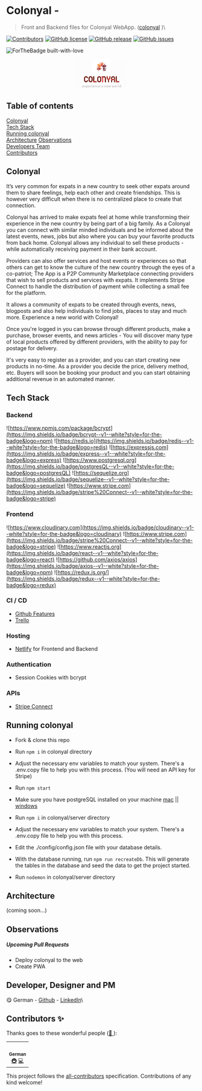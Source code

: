 # Colonyal - 


> Front and Backend files for Colonyal WebApp. ([colonyal](https://github.com/geuxor/colonyal)  )\


[![Contributors](https://img.shields.io/badge/all_contributors-1-blue.svg?style=flat-square)](#contributors)
[![GitHub license](https://img.shields.io/github/license/geuxor/colonyal)](https://github.com/geuxor/colonyal/blob/develop/LICENSE)
[![GitHub release](https://img.shields.io/github/release/geuxor/colonyal)](https://github.com/geuxor/colonyal/releases/tag/0.9.0)
[![GitHub issues](https://img.shields.io/github/issues/geuxor/colonyal)](https://GitHub.com/geuxor/colonyal/issues)

<span align="center">![ForTheBadge built-with-love](https://forthebadge.com/images/badges/built-with-love.svg)</span>

<p align="center">
 <img src="./readmeFiles/logo-small.png" alt="colonyal logo" style="zoom:40%;" >
</p>

## Table of contents

[Colonyal](#colonyal)  
[Tech Stack](#tech-stack)  
[Running colonyal](#running-colonyal)  
[Architecture](#architecture)
[Observations](#observations)  
[Developers Team](#developers-team)  
[Contributors](#contributors-✨)

## Colonyal

It’s very common for expats in a new country to seek other expats around them to share feelings, help each other and create friendships. This is however very difficult when there is no centralized place to create that connection.

Colonyal has arrived to make expats feel at home while transforming their experience in the new country by being part of a big family. As a Colonyal you can connect with similar minded individuals and be informed about the latest events, news, jobs but also where you can buy your favorite products from back home.
Colonyal allows any individual to sell these products - while automatically receiving payment in their bank account. 

Providers can also offer services and host events or experiences so that others can get to know the culture of the new country through the eyes of a co-patriot; 
The App is a P2P Community Marketplace connecting providers that wish to sell products and services with expats. It implements Stripe Connect to handle the distribution of payment while collecting a small fee for the platform. 

It allows a community of expats to be created through events, news, blogposts and also help individuals to find jobs, places to stay and much more. 
Experience a new world with Colonyal!

Once you're logged in you can browse through different products, make a purchase, browser events, and news articles - You will discover many type of local products offered by different providers, with the ability to pay for postage for delivery. 

It's very easy to register as a provider, and you can start creating new products in no-time. As a provider you decide the price, delivery method, etc. Buyers will soon be booking your product and you can start obtaining additional revenue in an automated manner.

## Tech Stack

### Backend

![https://www.npmjs.com/package/bcrypt](https://img.shields.io/badge/bcrypt--v1--white?style=for-the-badge&logo=npm)
![https://redis.io](https://img.shields.io/badge/redis--v1--white?style=for-the-badge&logo=redis)
![https://expressjs.com](https://img.shields.io/badge/express--v1--white?style=for-the-badge&logo=express)
![https://www.postgresql.org](https://img.shields.io/badge/postgresQL--v1--white?style=for-the-badge&logo=postgresQL)
![https://sequelize.org](https://img.shields.io/badge/sequelize--v1--white?style=for-the-badge&logo=sequelize)
![https://www.stripe.com](https://img.shields.io/badge/stripe%20Connect--v1--white?style=for-the-badge&logo=stripe)

### Frontend

![https://www.cloudinary.com](https://img.shields.io/badge/cloudinary--v1--white?style=for-the-badge&logo=cloudinary)
![https://www.stripe.com](https://img.shields.io/badge/stripe%20Connect--v1--white?style=for-the-badge&logo=stripe)
![https://www.reactjs.org](https://img.shields.io/badge/react--v1--white?style=for-the-badge&logo=react)
![https://github.com/axios/axios](https://img.shields.io/badge/axios--v1--white?style=for-the-badge&logo=npm)
![https://redux.js.org/](https://img.shields.io/badge/redux--v1--white?style=for-the-badge&logo=redux)

### CI / CD

- [Github Features](https://github.com/features/actions)
- [Trello](https://trello.com)

### Hosting

- [Netlify](https://netlify.com) for Frontend and Backend

### Authentication

- Session Cookies with bcrypt

### APIs

- [Stripe Connect](https://stripe.com)

## Running colonyal

- Fork & clone this repo  
- Run `npm i` in colonyal directory  
- Adjust the necessary env variables to match your system. There's a .env.copy file to help you with this process. (You will need an API key for Stripe)  
- Run `npm start`

- Make sure you have postgreSQL installed on your machine [mac](https://www.postgresql.org/download/macosx/) || [windows](https://www.postgresql.org/download/windows/)  
- Run `npm i` in colonyal/server directory  
- Adjust the necessary env variables to match your system. There's a .env.copy file to help you with this process.
- Edit the ./config/config.json file with your database details.
- With the database running, run `npm run recreateDb`. This will generate the tables in the database and seed the data to get the project started.
- Run `nodemon` in colonyal/server directory

## Architecture
(coming soon...)

## Observations

##### Upcoming Pull Requests

- Deploy colonyal to the web
- Create PWA 

## Developer, Designer and PM

😋  German - [Github](https://github.com/geuxor) - [LinkedIn](https://www.linkedin.com/in/german-b)\

## Contributors ✨

Thanks goes to these wonderful people ([💝 ](https://allcontributors.org/docs/en/emoji-key)):

<!-- ALL-CONTRIBUTORS-LIST:START - Do not remove or modify this section -->
<!-- prettier-ignore-start -->
<!-- markdownlint-disable -->
<table>
  <tr>
  <td align="center"><a href="http://www.linkedin.com/in/german-b">
   <img src="https://avatars.githubusercontent.com/u/16254346?v=4" width="100px;" alt=""/><br /><sub><b>German</b></sub></a><br />
   <a href="#infra-gexuor" title="Infrastructure (Hosting, Build-Tools, etc)">🚇</a> 
   <a href="https://github.com/geuxor/colonyal/commits?author=geuxor" title="Code">💻</a></td>
 </tr>
</table>

<!-- markdownlint-enable -->
<!-- prettier-ignore-end -->
<!-- ALL-CONTRIBUTORS-LIST:END -->

This project follows the [all-contributors](https://github.com/all-contributors/all-contributors) specification. Contributions of any kind welcome!
